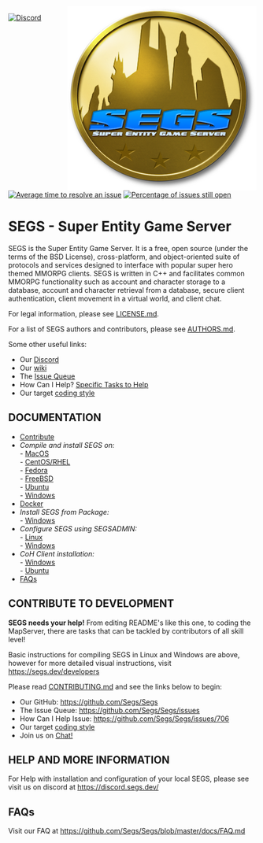 
<img src="docs/segs-medallion-med.png" align="right" alt="SEGS Logo">

[![Discord](https://img.shields.io/discord/242088237596803073.svg?label=&logo=discord&logoColor=ffffff&color=7389D8&labelColor=6A7EC2)](https://discord.segs.dev)
<!-- ADD GITHUB ACTION BADGE  -->
[![Average time to resolve an issue](http://isitmaintained.com/badge/resolution/SEGS/segs.svg)](http://isitmaintained.com/project/SEGS/segs "Average time to resolve an issue")
[![Percentage of issues still open](http://isitmaintained.com/badge/open/SEGS/segs.svg)](http://isitmaintained.com/project/SEGS/segs "Percentage of issues still open")

SEGS - Super Entity Game Server
======
SEGS is the Super Entity Game Server. It is a free, open source (under the terms of the BSD License), cross-platform, and object-oriented suite of protocols and services designed to interface with popular super hero themed MMORPG clients. SEGS is written in C++ and facilitates common MMORPG functionality such as account and character storage to a database, account and character retrieval from a database, secure client authentication, client movement in a virtual world, and client chat.

For legal information, please see [LICENSE.md](./LICENSE.md).

For a list of SEGS authors and contributors, please see [AUTHORS.md](./docs/AUTHORS.md).

Some other useful links:
* Our [Discord](https://discord.segs.dev/)
* Our [wiki](https://github.com/Segs/Segs/wiki)
* The [Issue Queue](https://github.com/Segs/Segs/issues)
* How Can I Help? [Specific Tasks to Help](https://github.com/Segs/Segs/issues/706)
* Our target [coding style](./docs/CONTRIBUTING.md#coding-styleguide)

DOCUMENTATION
------
- [Contribute](#./docs/CONTRIBUTING.md)  
- *Compile and install SEGS on:*  
          - [MacOS](#)   
          - [CentOS/RHEL](./docs/SEGS-COMPILE_AND_INSTALL-CENTOS.md)  
          - [Fedora](./docs/SEGS-COMPILE_AND_INSTALL-FEDORA.md)  
          - [FreeBSD](./docs/SEGS-COMPILE_AND_INSTALL-FREEBSD.md)  
          - [Ubuntu](./docs/SEGS-COMPILE_AND_INSTALL-UBUNTU.md)  
          - [Windows](./docs/SEGS-COMPILE_AND_INSTALL-WINDOWS.md)  
- [Docker](./docs/SEGS-COMPILE_AND_INSTALL-DOCKER.md)  
- *Install SEGS from Package:*   
          - [Windows](./Projects/CoX/docs/README.md)  
- *Configure SEGS using SEGSADMIN:*  
          - [Linux](./docs/SEGS-CONFIGURE_WITH_SEGSADMIN.md)  
          - [Windows](./docs/SEGS-COMPILE_AND_INSTALL-WINDOWS.md#configure-segs-using-segsadmin)
- *CoH Client installation:*  
          - [Windows](./docs/COH-CLIENT_INSTALL-WINDOWS.md)  
          - [Ubuntu](./docs/COH-CLIENT_INSTALL-UBUNTU.md)  
- [FAQs](./docs/FAQ.md)  

CONTRIBUTE TO DEVELOPMENT
------
**SEGS needs your help!** From editing README's like this one, to coding the MapServer, there are tasks that can be tackled by contributors of all skill level!

Basic instructions for compiling SEGS in Linux and Windows are above, however for more detailed visual instructions, visit https://segs.dev/developers

Please read [CONTRIBUTING.md](./docs/CONTRIBUTING.md) and see the links below to begin:

* Our GitHub: https://github.com/Segs/Segs
* The Issue Queue: https://github.com/Segs/Segs/issues
* How Can I Help Issue: https://github.com/Segs/Segs/issues/706
* Our target [coding style](./docs/CONTRIBUTING.md#coding-styleguide)
* Join us on [Chat!](./docs/CONTRIBUTING.md#i-dont-want-to-read-this-whole-thing-i-just-have-a-question)


HELP AND MORE INFORMATION
------

For Help with installation and configuration of your local SEGS, please see visit us on discord at https://discord.segs.dev/


FAQs
------

Visit our FAQ at https://github.com/Segs/Segs/blob/master/docs/FAQ.md

